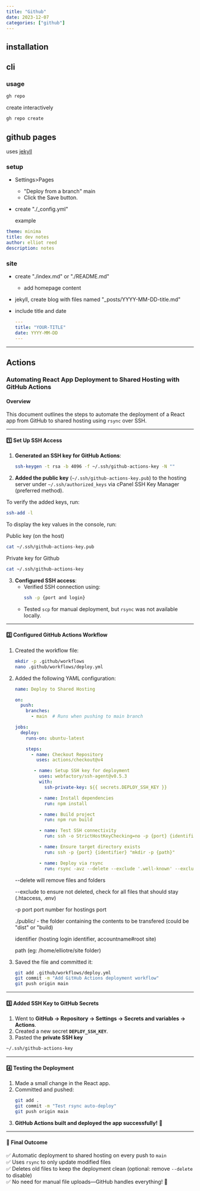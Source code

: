 ```yaml
---
title: "Github"
date: 2023-12-07
categories: ["github"]
---
```


## installation

## cli

### usage

```bash
gh repo
```

create interactively

```bash
gh repo create
```

## github pages

uses [jekyll](https://jekyllrb.com/)

### setup

- Settings>Pages

  - "Deploy from a branch" main
  - Click the Save button.

- create "./_config.yml"

  example
```yaml
theme: minima
title: dev notes
author: elliot reed
description: notes
```

### site

- create "./index.md" or "./README.md"
  - add homepage content

- jekyll, create blog with files named "_posts/YYYY-MM-DD-title.md"
- include title and date

    ```yaml
    ---
    title: "YOUR-TITLE"
    date: YYYY-MM-DD
    ---
    ```

---

## Actions

### Automating React App Deployment to Shared Hosting with GitHub Actions

#### Overview
This document outlines the  steps  to automate the deployment of a React app from GitHub to shared hosting using `rsync` over SSH.

---

#### 1️⃣ **Set Up SSH Access**

1. **Generated an SSH key for GitHub Actions**:
   ```bash
   ssh-keygen -t rsa -b 4096 -f ~/.ssh/github-actions-key -N ""
   ```
2. **Added the public key** (`~/.ssh/github-actions-key.pub`) to the hosting server under `~/.ssh/authorized_keys` via cPanel SSH Key Manager (preferred method).

To verify the added keys, run:
```bash
ssh-add -l
```
To display the key values in the console, run:

Public key (on the host)

```bash
cat ~/.ssh/github-actions-key.pub
```

Private key for Github

```bash
cat ~/.ssh/github-actions-key
```

3. **Configured SSH access**:
   - Verified SSH connection using:
     ```bash
     ssh -p {port and login}
     ```
   - Tested `scp` for manual deployment, but `rsync` was not available locally.

---

#### 2️⃣ **Configured GitHub Actions Workflow**

1. Created the workflow file:

    ```bash
    mkdir -p .github/workflows
    nano .github/workflows/deploy.yml
    ```

2. Added the following YAML configuration:

   ```yaml
   name: Deploy to Shared Hosting

   on:
     push:
       branches:
         - main  # Runs when pushing to main branch

   jobs:
     deploy:
       runs-on: ubuntu-latest

       steps:
         - name: Checkout Repository
           uses: actions/checkout@v4

          - name: Setup SSH key for deployment
            uses: webfactory/ssh-agent@v0.5.3
            with:
              ssh-private-key: ${{ secrets.DEPLOY_SSH_KEY }}

            - name: Install dependencies
              run: npm install

            - name: Build project
              run: npm run build

            - name: Test SSH connectivity
              run: ssh -o StrictHostKeyChecking=no -p {port} {identifier} "echo 'SSH connection successful'"

            - name: Ensure target directory exists
              run: ssh -p {port} {identifier} "mkdir -p {path}"

            - name: Deploy via rsync
              run: rsync -avz --delete --exclude '.well-known' --exclude 'cgi-bin' -e "ssh -p {port}" ./public/ {identifier}:{path}
   ```

    --delete will remove files and folders

    --exclude to ensure not deleted, check for all files that should stay (.htaccess, .env)

    -p port port number for hostings port
    
    ./public/ - the folder containing the contents to be transfered (could be "dist" or "build)
    
    identifier (hosting login identifier, accountname#root site)
    
    path (eg: /home/elliotre/site folder)

3. Saved the file and committed it:
   ```bash
   git add .github/workflows/deploy.yml
   git commit -m "Add GitHub Actions deployment workflow"
   git push origin main
   ```

---

#### 3️⃣ **Added SSH Key to GitHub Secrets**

1. Went to **GitHub → Repository → Settings → Secrets and variables → Actions**.
2. Created a new secret **`DEPLOY_SSH_KEY`**.
3. Pasted the **private SSH key** 

```bash
~/.ssh/github-actions-key
```

---

#### 4️⃣ **Testing the Deployment**

1. Made a small change in the React app.
2. Committed and pushed:
   ```bash
   git add .
   git commit -m "Test rsync auto-deploy"
   git push origin main
   ```
3. **GitHub Actions built and deployed the app successfully!** 🎉

---

#### 🎯 **Final Outcome**
✅ Automatic deployment to shared hosting on every push to `main`  
✅ Uses `rsync` to only update modified files  
✅ Deletes old files to keep the deployment clean (optional: remove `--delete` to disable)  
✅ No need for manual file uploads—GitHub handles everything! 🚀


